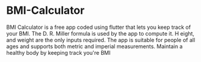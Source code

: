 # BMI-Calculator
BMI Calculator is a free app coded using flutter that lets you keep track of your BMI. The D. R. Miller formula is used by the app to compute it. H eight, and weight are the only inputs required.  The app is suitable for people of all ages and supports both metric and imperial measurements. Maintain a healthy body by keeping track you're BMI
